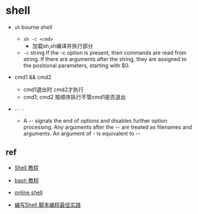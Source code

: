 # shell

+ `sh` bourne shell
    + `sh -c <cmd>`  
        + 加载sh,sh编译并执行<cmd>部分
    + `-c` string If  the  -c  option  is  present, then commands are read from
          string.  If there are arguments after the  string,  they  are
          assigned to the positional parameters, starting with $0.

+ cmd1 && cmd2
    + cmd1退出时 cmd2才执行
    + cmd1; cmd2 按顺序执行不管cmd1是否退出

+ `--` `-`
    + A -- signals the end of options and disables further option processing. Any arguments after the -- are treated as filenames and arguments. An argument of - is equivalent to --


## ref
+ [Shell 教程](https://www.runoob.com/linux/linux-shell.html)
+ [bash 教程](https://wangdoc.com/bash/intro.html)

+ [online shell](https://www.runoob.com/try/runcode.php?filename=helloworld&type=bash)
+ [编写Shell 脚本编程最佳实践](https://zhuanlan.zhihu.com/p/264120455)
